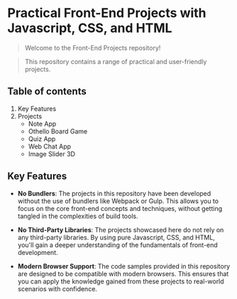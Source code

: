 # Practical Front-End Projects with Javascript, CSS, and HTML

> Welcome to the Front-End Projects repository!

> This repository contains a range of practical and user-friendly projects.


## Table of contents
1. Key Features
2. Projects
    - Note App
    - Othello Board Game
    - Quiz App
    - Web Chat App
    - Image Slider 3D

## Key Features

- **No Bundlers**: The projects in this repository have been developed without the use of bundlers like Webpack or Gulp. This allows you to focus on the core front-end concepts and techniques, without getting tangled in the complexities of build tools.

- **No Third-Party Libraries**: The projects showcased here do not rely on any third-party libraries. By using pure Javascript, CSS, and HTML, you'll gain a deeper understanding of the fundamentals of front-end development.

- **Modern Browser Support**: The code samples provided in this repository are designed to be compatible with modern browsers. This ensures that you can apply the knowledge gained from these projects to real-world scenarios with confidence.
